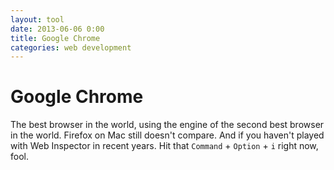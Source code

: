 ```yaml
---
layout: tool
date: 2013-06-06 0:00
title: Google Chrome
categories: web development
---
```


# Google Chrome
The best browser in the world, using the engine of the second best browser in the world. Firefox on Mac still doesn't compare. And if you haven't played with Web Inspector in recent years. Hit that `Command` + `Option` + `i` right now, fool.